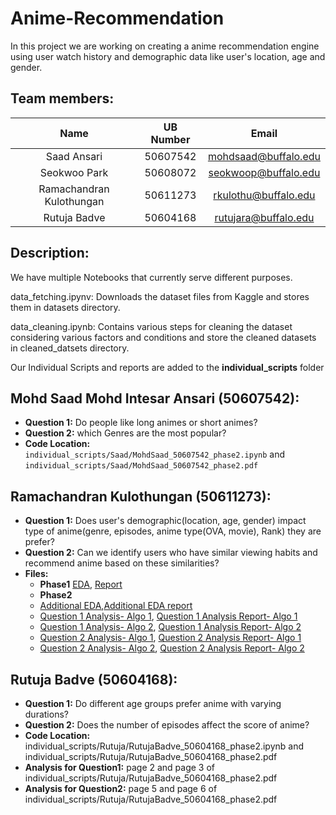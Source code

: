# Anime-Recommendation

In this project we are working on creating a anime recommendation engine using user watch history and demographic data like user's location, age and gender.

## Team members:
| Name | UB Number | Email |
| :---: | :---: | :---: |
| Saad Ansari | 50607542| mohdsaad@buffalo.edu |
| Seokwoo Park | 50608072 | seokwoop@buffalo.edu |
| Ramachandran Kulothungan | 50611273 | rkulothu@buffalo.edu |
| Rutuja Badve | 50604168 | rutujara@buffalo.edu | 

## Description:
We have multiple Notebooks that currently serve different purposes.

data_fetching.ipynv: Downloads the dataset files from Kaggle and stores them in datasets directory.

data_cleaning.ipynb: Contains various steps for cleaning the dataset considering various factors and conditions and store the cleaned datasets in cleaned_datsets directory. 

Our Individual Scripts and reports are added to the **individual_scripts** folder

## Mohd Saad Mohd Intesar Ansari (50607542):
- **Question 1:** Do people like long animes or short animes?
- **Question 2:** which Genres are the most popular?
- **Code Location:** `individual_scripts/Saad/MohdSaad_50607542_phase2.ipynb` and `individual_scripts/Saad/MohdSaad_50607542_phase2.pdf`

## Ramachandran Kulothungan  (50611273):
- **Question 1:** Does user's demographic(location, age, gender) impact type of anime(genre, episodes, anime type(OVA, movie), Rank) they are prefer?
- **Question 2:** Can we identify users who have similar viewing habits and recommend anime based on these similarities?
- **Files:**
  -   **Phase1** [EDA]([https://duckduckgo.com](https://github.com/AnsariSaad83299/Anime-Recommendation/blob/main/individual_scripts/RC/RC_EDA.ipynb)), [Report](https://github.com/AnsariSaad83299/Anime-Recommendation/blob/main/individual_scripts/RC/RC_EDA.pdf)
  -   **Phase2**
    - [Additional EDA](https://github.com/AnsariSaad83299/Anime-Recommendation/blob/main/individual_scripts/RC/RC_EDA_additional.ipynb),[Additional EDA report](https://github.com/AnsariSaad83299/Anime-Recommendation/blob/main/individual_scripts/RC/RC_EDA_additional.pdf)
    - [Question 1 Analysis- Algo 1](https://github.com/AnsariSaad83299/Anime-Recommendation/blob/main/individual_scripts/RC/RC_ML_Analysis1.ipynb), [Question 1 Analysis Report- Algo 1](https://github.com/AnsariSaad83299/Anime-Recommendation/blob/main/individual_scripts/RC/RC_ML_Analysis1.pdf)
    - [Question 1 Analysis- Algo 2](https://github.com/AnsariSaad83299/Anime-Recommendation/blob/main/individual_scripts/RC/RC_ML_Analysis2.ipynb), [Question 1 Analysis Report- Algo 2](https://github.com/AnsariSaad83299/Anime-Recommendation/blob/main/individual_scripts/RC/RC_ML_Analysis2.pdf)
    - [Question 2 Analysis- Algo 1](https://github.com/AnsariSaad83299/Anime-Recommendation/blob/main/individual_scripts/RC/RC_ML_Analysis3.ipynb), [Question 2 Analysis Report- Algo 1](https://github.com/AnsariSaad83299/Anime-Recommendation/blob/main/individual_scripts/RC/RC_ML_Analysis3.pdf)
    - [Question 2 Analysis- Algo 2](https://github.com/AnsariSaad83299/Anime-Recommendation/blob/main/individual_scripts/RC/RC_ML_Analysis4.ipynb), [Question 2 Analysis Report- Algo 2](https://github.com/AnsariSaad83299/Anime-Recommendation/blob/main/individual_scripts/RC/RC_ML_Analysis4.pdf)
## Rutuja Badve (50604168):
- **Question 1:** Do different age groups prefer anime with varying durations?
- **Question 2:** Does the number of episodes affect the score of anime?
- **Code Location:** individual_scripts/Rutuja/RutujaBadve_50604168_phase2.ipynb and individual_scripts/Rutuja/RutujaBadve_50604168_phase2.pdf
- **Analysis for Question1:** page 2 and page 3 of individual_scripts/Rutuja/RutujaBadve_50604168_phase2.pdf
- **Analysis for Question2:** page 5 and page 6 of individual_scripts/Rutuja/RutujaBadve_50604168_phase2.pdf
